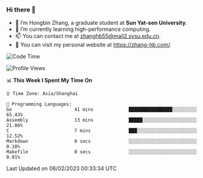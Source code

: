 ### Hi there 👋

- 🔭 I’m Hongbin Zhang, a graduate student at **Sun Yat-sen University**.
- 🌱 I’m currently learning high-performance computing.
- 📫 You can contact me at zhanghb55@mail2.sysu.edu.cn.
- 👀 You can visit my personal website at https://zhang-hb.com/.

<!--START_SECTION:waka-->
![Code Time](http://img.shields.io/badge/Code%20Time-50%20hrs%2016%20mins-blue)

![Profile Views](http://img.shields.io/badge/Profile%20Views-3-blue)

📊 **This Week I Spent My Time On** 

```text
⌚︎ Time Zone: Asia/Shanghai

💬 Programming Languages: 
Go                       41 mins             ████████████████░░░░░░░░░   65.43% 
Assembly                 13 mins             █████░░░░░░░░░░░░░░░░░░░░   21.86% 
C                        7 mins              ███░░░░░░░░░░░░░░░░░░░░░░   12.52% 
Markdown                 0 secs              ░░░░░░░░░░░░░░░░░░░░░░░░░   0.18% 
Makefile                 0 secs              ░░░░░░░░░░░░░░░░░░░░░░░░░   0.01%

```


 Last Updated on 06/02/2023 00:33:34 UTC
<!--END_SECTION:waka-->